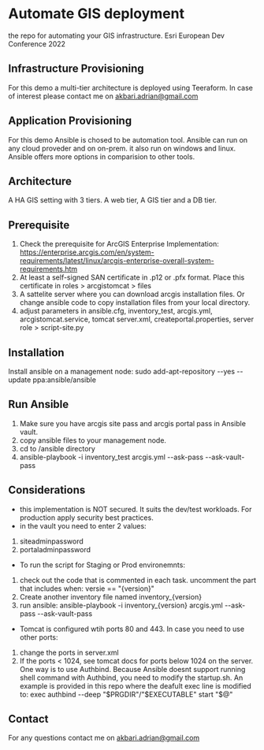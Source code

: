 # Automate GIS deployment
the repo for automating your GIS infrastructure. Esri European Dev Conference 2022

## Infrastructure Provisioning
For this demo a multi-tier architecture is deployed using Teeraform. In case of interest please contact me on akbari.adrian@gmail.com

## Application Provisioning
For this demo Ansible is chosed to be automation tool. Ansible can run on any cloud proveder and on on-prem. it also run on windows and linux. Ansible offers more options in comparision to other tools.

## Architecture
A HA GIS setting with 3 tiers. A web tier, A GIS tier and a DB tier. 

## Prerequisite
1. Check the prerequisite for ArcGIS Enterprise Implementation: https://enterprise.arcgis.com/en/system-requirements/latest/linux/arcgis-enterprise-overall-system-requirements.htm
2. At least a self-signed SAN certificate in .p12 or .pfx format. Place this certificate in roles > arcgistomcat > files
3. A sattelite server where you can download arcgis installation files. Or change ansible code to copy installation files from your local directory.
4. adjust parameters in ansible.cfg, inventory_test, arcgis.yml, arcgistomcat.service, tomcat server.xml, createportal.properties, server role > script-site.py

## Installation
Install ansible on a management node: 
sudo add-apt-repository --yes --update ppa:ansible/ansible

## Run Ansible
1. Make sure you have arcgis site pass and arcgis portal pass in Ansible vault. 
2. copy ansible files to your management node. 
3. cd to /ansible directory
3. ansible-playbook -i inventory_test arcgis.yml --ask-pass --ask-vault-pass


## Considerations
- this implementation is NOT secured. It suits the dev/test workloads. For production apply security best practices. 
- in the vault you need to enter 2 values: 
1. siteadminpassword
2. portaladminpassword
- To run the script for Staging or Prod environemnts:
1. check out the code that is commented in each task. uncomment the part that includes when: versie == "{version}"
2. Create another inventory file named inventory_{version}
3. run ansible: ansible-playbook -i inventory_{version} arcgis.yml --ask-pass --ask-vault-pass
- Tomcat is configured wtih ports 80 and 443. In case you need to use other ports:
1. change the ports in server.xml
2. If the ports < 1024, see tomcat docs for ports below 1024 on the server. One way is to use Authbind. Because Ansible doesnt support running shell command with Authbind, you  need  to modify the startup.sh. An example is provided in this repo where the deafult exec line is modified to:
exec authbind --deep  "$PRGDIR"/"$EXECUTABLE" start "$@"

## Contact
For any questions contact me on akbari.adrian@gmail.com